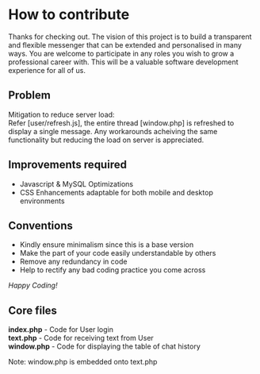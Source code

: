 <h1> How to contribute </h1>

Thanks for checking out. The vision of this project is to build a transparent and flexible messenger that can be extended and personalised in many ways. You are welcome to participate in any roles you wish to grow a professional career with. This will be a valuable software development experience for all of us.

<h2> Problem </h2>
Mitigation to reduce server load: <br>
Refer [user/refresh.js], the entire thread [window.php] is refreshed to display a single message. Any workarounds acheiving the same functionality but reducing the load on server is appreciated. 

<h2> Improvements required </h2>

* Javascript & MySQL Optimizations 
* CSS Enhancements adaptable for both mobile and desktop environments 

<h2> Conventions </h2>

* Kindly ensure minimalism since this is a base version 
* Make the part of your code easily understandable by others
* Remove any redundancy in code
* Help to rectify any bad coding practice you come across <br>

*Happy Coding!* 

<h2> Core files </h2>

**index.php**  - Code for User login <br> 
**text.php**   - Code for receiving text from User <br>
**window.php** - Code for displaying the table of chat history <br>

Note: window.php is embedded onto text.php
